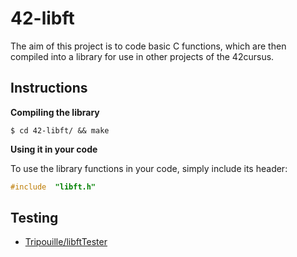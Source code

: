 # 42-libft

The aim of this project is to code basic C functions, which are then compiled into a library for use in other projects of the 42cursus.

## Instructions

**Compiling the library**

```shell
$ cd 42-libft/ && make
```

**Using it in your code**

To use the library functions in your code, simply include its header:

```C
#include  "libft.h"
```

##  Testing

* [Tripouille/libftTester](https://github.com/Tripouille/libftTester.git)





